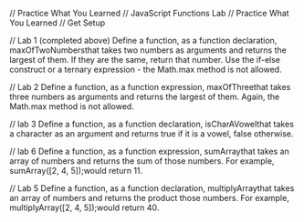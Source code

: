 // Practice What You Learned
// JavaScript Functions Lab
// Practice What You Learned
// Get Setup

// Lab 1
 (completed above) Define a function, as a function declaration, maxOfTwoNumbersthat takes two numbers as arguments and returns the largest of them. If they are the same, return that number. Use the if-else construct or a ternary expression - the Math.max method is not allowed.

 // Lab 2
Define a function, as a function expression, maxOfThreethat takes three numbers as arguments and returns the largest of them. Again, the Math.max method is not allowed.

// lab 3
Define a function, as a function declaration, isCharAVowelthat takes a character as an argument and returns true if it is a vowel, false otherwise.

// lab 6
Define a function, as a function expression, sumArraythat takes an array of numbers and returns the sum of those numbers. For example, sumArray([2, 4, 5]);would return 11.


// Lab 5
Define a function, as a function declaration, multiplyArraythat takes an array of numbers and returns the product those numbers. For example, multiplyArray([2, 4, 5]);would return 40.
